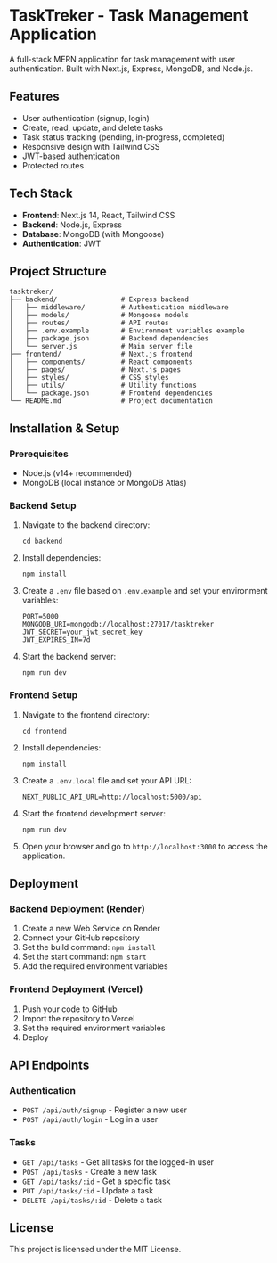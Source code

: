 # TaskTreker - Task Management Application

A full-stack MERN application for task management with user authentication. Built with Next.js, Express, MongoDB, and Node.js.

## Features

- User authentication (signup, login)
- Create, read, update, and delete tasks
- Task status tracking (pending, in-progress, completed)
- Responsive design with Tailwind CSS
- JWT-based authentication
- Protected routes

## Tech Stack

- **Frontend**: Next.js 14, React, Tailwind CSS
- **Backend**: Node.js, Express
- **Database**: MongoDB (with Mongoose)
- **Authentication**: JWT

## Project Structure

```
tasktreker/
├── backend/                # Express backend
│   ├── middleware/         # Authentication middleware
│   ├── models/             # Mongoose models
│   ├── routes/             # API routes
│   ├── .env.example        # Environment variables example
│   ├── package.json        # Backend dependencies
│   └── server.js           # Main server file
├── frontend/               # Next.js frontend
│   ├── components/         # React components
│   ├── pages/              # Next.js pages
│   ├── styles/             # CSS styles
│   ├── utils/              # Utility functions
│   └── package.json        # Frontend dependencies
└── README.md               # Project documentation
```

## Installation & Setup

### Prerequisites

- Node.js (v14+ recommended)
- MongoDB (local instance or MongoDB Atlas)

### Backend Setup

1. Navigate to the backend directory:
   ```
   cd backend
   ```

2. Install dependencies:
   ```
   npm install
   ```

3. Create a `.env` file based on `.env.example` and set your environment variables:
   ```
   PORT=5000
   MONGODB_URI=mongodb://localhost:27017/tasktreker
   JWT_SECRET=your_jwt_secret_key
   JWT_EXPIRES_IN=7d
   ```

4. Start the backend server:
   ```
   npm run dev
   ```

### Frontend Setup

1. Navigate to the frontend directory:
   ```
   cd frontend
   ```

2. Install dependencies:
   ```
   npm install
   ```

3. Create a `.env.local` file and set your API URL:
   ```
   NEXT_PUBLIC_API_URL=http://localhost:5000/api
   ```

4. Start the frontend development server:
   ```
   npm run dev
   ```

5. Open your browser and go to `http://localhost:3000` to access the application.

## Deployment

### Backend Deployment (Render)

1. Create a new Web Service on Render
2. Connect your GitHub repository
3. Set the build command: `npm install`
4. Set the start command: `npm start`
5. Add the required environment variables

### Frontend Deployment (Vercel)

1. Push your code to GitHub
2. Import the repository to Vercel
3. Set the required environment variables
4. Deploy

## API Endpoints

### Authentication
- `POST /api/auth/signup` - Register a new user
- `POST /api/auth/login` - Log in a user

### Tasks
- `GET /api/tasks` - Get all tasks for the logged-in user
- `POST /api/tasks` - Create a new task
- `GET /api/tasks/:id` - Get a specific task
- `PUT /api/tasks/:id` - Update a task
- `DELETE /api/tasks/:id` - Delete a task

## License

This project is licensed under the MIT License. 